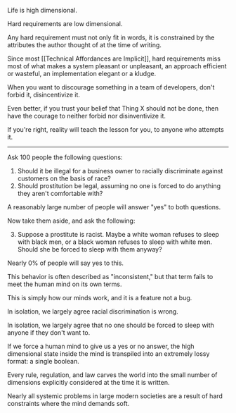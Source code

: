 Life is high dimensional.

Hard requirements are low dimensional.

Any hard requirement must not only fit in words, it is constrained by the attributes the author thought of at the time of writing.

Since most [[Technical Affordances are Implicit]], hard requirements miss most of what makes a system pleasant or unpleasant, an approach efficient or wasteful, an implementation elegant or a kludge.

When you want to discourage something in a team of developers, don't forbid it, disincentivize it.

Even better, if you trust your belief that Thing X should not be done, then have the courage to neither forbid nor disinventivize it.

If you're right, reality will teach the lesson for you, to anyone who attempts it.

---

Ask 100 people the following questions:

1. Should it be illegal for a business owner to racially discriminate against customers on the basis of race?
2. Should prostitution be legal, assuming no one is forced to do anything they aren't comfortable with?

A reasonably large number of people will answer "yes" to both questions. 

Now take them aside, and ask the following:

3. Suppose a prostitute is racist. Maybe a white woman refuses to sleep with black men, or a black woman refuses to sleep with white men. Should she be forced to sleep with them anyway?

Nearly 0% of people will say yes to this.

This behavior is often described as "inconsistent," but that term fails to meet the human mind on its own terms.

This is simply how our minds work, and it is a feature not a bug.

In isolation, we largely agree racial discrimination is wrong.

In isolation, we largely agree that no one should be forced to sleep with anyone if they don't want to.

If we force a human mind to give us a yes or no answer, the high dimensional state inside the mind is transpiled into an extremely lossy format: a single boolean.

Every rule, regulation, and law carves the world into the small number of dimensions explicitly considered at the time it is written.

Nearly all systemic problems in large modern societies are a result of hard constraints where the mind demands soft.